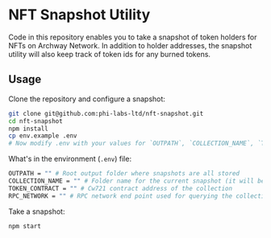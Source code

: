 # NFT Snapshot Utility

Code in this repository enables you to take a snapshot of token holders for NFTs on Archway Network. In addition to holder addresses, the snapshot utility will also keep track of token ids for any burned tokens.

## Usage

Clone the repository and configure a snapshot:

```bash
git clone git@github.com:phi-labs-ltd/nft-snapshot.git
cd nft-snapshot
npm install
cp env.example .env
# Now modify .env with your values for `OUTPATH`, `COLLECTION_NAME`, `TOKEN_CONTRACT` and `RPC_NETWORK`
```

What's in the environment (`.env`) file:

```bash
OUTPATH = "" # Root output folder where snapshots are all stored
COLLECTION_NAME = "" # Folder name for the current snapshot (it will be stored inside the root output folder)
TOKEN_CONTRACT = "" # Cw721 contract address of the collection
RPC_NETWORK = "" # RPC network end point used for querying the collection
```

Take a snapshot:

```bash
npm start
```
